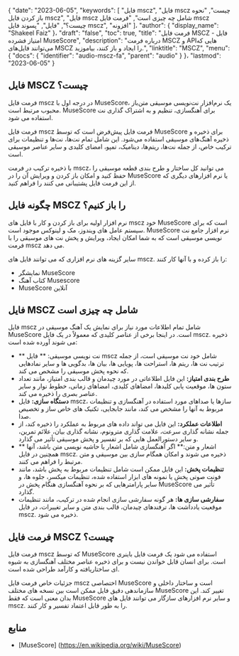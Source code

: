 {
  "date": "2023-06-05",
  "keywords": [
"فایل mscz",
"فایل mscz چیست",
"نحوه باز کردن فایل mscz",
"فایل mscz شامل چه چیزی است",
"فرمت فایل mscz چیست؟",
"فایل",
"پسوند فایل mscz",
"افزونه"
]،
  "author": {
    "display_name": "Shakeel Faiz"
}،
  "draft": "false",
  "toc": true,
  "title": "فرمت فایل MSCZ - فایل امتیاز فشرده MuseScore",
  "description": "درباره فرمت MSCZ و APIهایی که می‌توانند فایل‌های MSCZ را ایجاد و باز کنند، بیاموزید.",
  "linktitle": "MSCZ",
  "menu": {
    "docs": {
      "identifier": "audio-mscz-fa",
      "parent": "audio"
}
}،
  "lastmod": "2023-06-05"
}

## فایل MSCZ چیست؟

فرمت فایل mscz در درجه اول با MuseScore، یک نرم‌افزار نت‌نویسی موسیقی متن‌باز محبوب مرتبط است. MuseScore برای آهنگسازی، تنظیم و به اشتراک گذاری نت استفاده می شود.

فرمت فایل mscz فرمت فایل پیش‌فرض است که توسط MuseScore برای ذخیره و ذخیره آهنگ‌های موسیقی استفاده می‌شود. این شامل تمام نت‌ها، نت‌ها و تنظیمات برای ترکیب خاص، از جمله نت‌ها، ریتم‌ها، دینامیک، تمپو، امضای کلیدی و سایر عناصر موسیقی است.

با ذخیره ترکیب در فرمت mscz، می توانید کل ساختار و طرح بندی قطعه موسیقی را حفظ کنید و امکان باز کردن و ویرایش آن را در MuseScore یا نرم افزارهای دیگری که از این فرمت فایل پشتیبانی می کنند را فراهم کنید.

## چگونه فایل MSCZ را باز کنیم؟

نرم افزار اولیه برای باز کردن و کار با فایل های mscz خود MuseScore است که برای سیستم عامل های ویندوز، مک و لینوکس موجود است. MuseScore نرم افزار جامع نت نویسی موسیقی است که به شما امکان ایجاد، ویرایش و پخش نت های موسیقی را با فرمت mscz می دهد.

سایر گزینه های نرم افزاری که می توانند فایل های mscz. را باز کرده و با آنها کار کنند:

- نمایشگر MuseScore
- کتاب آهنگ Musescore
- MuseScore آنلاین

## فایل MSCZ شامل چه چیزی است

فایل mscz شامل تمام اطلاعات مورد نیاز برای نمایش یک آهنگ موسیقی در MuseScore است. در اینجا برخی از عناصر کلیدی که معمولاً در یک فایل mscz. ذخیره می شوند آورده شده است:

- ** نت نویسی موسیقی: ** فایل mscz شامل خود نت موسیقی است، از جمله ترتیب نت ها، ریتم ها، استراحت ها، پویایی ها، بیان ها، بدگویی ها و سایر نمادهایی که نحوه پخش موسیقی را مشخص می کند.
- **طرح بندی امتیاز:** این فایل اطلاعاتی در مورد چیدمان و قالب بندی امتیاز، مانند تعداد ستون ها، موقعیت یابی کلیدها، امضاهای کلیدی، امضاهای زمانی، خطوط نوار و سایر عناصر بصری را ذخیره می کند.
- **دستگاه سازی:** فایل mscz، سازها یا صداهای مورد استفاده در آهنگسازی و تنظیمات مربوط به آنها را مشخص می کند، مانند جابجایی، تکنیک های خاص ساز و تخصیص صدا.
- **اطلاعات عملکرد:** این فایل می تواند داده های مربوط به عملکرد را ذخیره کند، از جمله نشانه گذاری سرعت، علامت گذاری مترونوم، نشانه گذاری بیان، علائم تمرین، و سایر دستورالعمل هایی که بر تفسیر و پخش موسیقی تأثیر می گذارد.
- ** اشعار و متن:** اگر آهنگسازی شامل اشعار یا حاشیه نویسی متن باشد، آنها همچنین در فایل mscz. ذخیره می شوند و امکان همگام سازی بین موسیقی و متن مرتبط را فراهم می کنند.
- **تنظیمات پخش:** این فایل ممکن است شامل تنظیمات مربوط به پخش باشد، مانند فونت صوتی پخش یا نمونه های ابزار استفاده شده، تنظیمات میکسر، جلوه ها، و سایر پارامترهایی که بر نحوه آهنگسازی هنگام پخش در MuseScore تأثیر می گذارد.
- **سفارشی سازی ها:** هر گونه سفارشی سازی انجام شده در ترکیب، مانند تنظیمات موقعیت یادداشت ها، ترفندهای چیدمان، قالب بندی متن و سایر تغییرات، در فایل mscz. ذخیره می شود.

## فرمت فایل MSCZ چیست؟

فرمت فایل mscz که توسط MuseScore استفاده می شود یک فرمت فایل باینری است. برای انسان قابل خواندن نیست و برای ذخیره عناصر مختلف آهنگسازی به شیوه ای ساختاریافته و کارآمد طراحی شده است.

جزئیات خاص فرمت فایل mscz اختصاصی MuseScore است و ساختار داخلی و سازماندهی دقیق فایل ممکن است بین نسخه های مختلف MuseScore تغییر کند. این بدان معنی است که فقط MuseScore و سایر نرم افزارهای سازگار می توانند فایل های mscz. را به طور قابل اعتماد تفسیر و کار کنند.

## منابع
* [MuseScore] (https://en.wikipedia.org/wiki/MuseScore)


